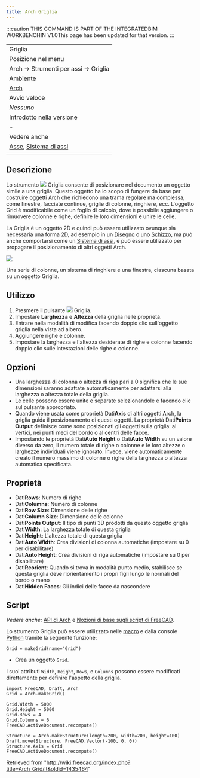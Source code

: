 ```yaml
---
title: Arch Griglia
---
```


:::caution
THIS COMMAND IS PART OF THE INTEGRATEDBIM WORKBENCHIN V1.0This page has been updated for that version.
:::

|                                                                                                   |
| ------------------------------------------------------------------------------------------------- |
| Griglia                                                                                           |
| Posizione nel menu                                                                                |
| Arch → Strumenti per assi → Griglia                                                               |
| Ambiente                                                                                          |
| [Arch](/Arch_Workbench/it "Arch Workbench/it")                                                    |
| Avvio veloce                                                                                      |
| _Nessuno_                                                                                         |
| Introdotto nella versione                                                                         |
| -                                                                                                 |
| Vedere anche                                                                                      |
| [Asse](/Arch_Axis/it "Arch Axis/it"), [Sistema di assi](/Arch_AxisSystem/it "Arch AxisSystem/it") |
|                                                                                                   |

## Descrizione

Lo strumento ![](/images/Arch_Grid.svg) Griglia consente di posizionare nel documento un oggetto simile a una griglia. Questo oggetto ha lo scopo di fungere da base per costruire oggetti Arch che richiedono una trama regolare ma complessa, come finestre, facciate continue, griglie di colonne, ringhiere, ecc. L'oggetto Grid è modificabile come un foglio di calcolo, dove è possibile aggiungere o rimuovere colonne e righe, definire le loro dimensioni e unire le celle.

La Griglia è un oggetto 2D e quindi può essere utilizzato ovunque sia necessaria una forma 2D, ad esempio in un [Disegno](/Draft_Workbench/it "Draft Workbench/it") o uno [Schizzo](/Sketcher_Workbench/it "Sketcher Workbench/it"), ma può anche comportarsi come un [Sistema di assi](/Arch_AxisSystem/it "Arch AxisSystem/it"), e può essere utilizzato per propagare il posizionamento di altri oggetti Arch.

![](/images/Arch_Grid_example.jpg)

Una serie di colonne, un sistema di ringhiere e una finestra, ciascuna basata su un oggetto Griglia.

## Utilizzo

1. Presmere il pulsante ![](/images/Arch_Grid.svg) Griglia.
2. Impostare **Larghezza** e **Altezza** della griglia nelle proprietà.
3. Entrare nella modalità di modifica facendo doppio clic sull'oggetto griglia nella vista ad albero.
4. Aggiungere righe e colonne.
5. Impostare la larghezza e l'altezza desiderate di righe e colonne facendo doppio clic sulle intestazioni delle righe o colonne.

## Opzioni

- Una larghezza di colonna o altezza di riga pari a 0 significa che le sue dimensioni saranno adattate automaticamente per adattarsi alla larghezza o altezza totale della griglia.
- Le celle possono essere unite e separate selezionandole e facendo clic sul pulsante appropriato.
- Quando viene usata come proprietà Dati**Axis** di altri oggetti Arch, la griglia guida il posizionamento di questi oggetti. La proprietà Dati**Points Output** definisce come sono posizionati gli oggetti sulla griglia: ai vertici, nei punti medi del bordo o al centri delle facce.
- Impostando le proprietà Dati**Auto Height** o Dati**Auto Width** su un valore diverso da zero, il numero totale di righe o colonne e le loro altezze o larghezze individuali viene ignorato. Invece, viene automaticamente creato il numero massimo di colonne o righe della larghezza o altezza automatica specificata.

## Proprietà

- Dati**Rows**: Numero di righe
- Dati**Columns**: Numero di colonne
- Dati**Row Size**: Dimensione delle righe
- Dati**Column Size**: Dimensione delle colonne
- Dati**Points Output**: Il tipo di punti 3D prodotti da questo oggetto griglia
- Dati**Width**: La larghezza totale di questa griglia
- Dati**Height**: L'altezza totale di questa griglia
- Dati**Auto Width**: Crea divisioni di colonna automatiche (impostare su 0 per disabilitare)
- Dati**Auto Height**: Crea divisioni di riga automatiche (impostare su 0 per disabilitare)
- Dati**Reorient**: Quando si trova in modalità punto medio, stabilisce se questa griglia deve riorientamento i propri figli lungo le normali del bordo o meno
- Dati**Hidden Faces**: Gli indici delle facce da nascondere

## Script

_Vedere anche:_ [API di Arch](/Arch_API/it "Arch API/it") e [Nozioni di base sugli script di FreeCAD](/FreeCAD_Scripting_Basics/it "FreeCAD Scripting Basics/it").

Lo strumento Griglia può essere utilizzato nelle [macro](/Macros/it "Macros/it") e dalla console [Python](/Python/it "Python/it") tramite la seguente funzione:

```
Grid = makeGrid(name="Grid")

```

- Crea un oggetto `Grid`.

I suoi attributi `Width`, `Height`, `Rows`, e `Columns` possono essere modificati direttamente per definire l'aspetto della griglia.

```
import FreeCAD, Draft, Arch
Grid = Arch.makeGrid()

Grid.Width = 5000
Grid.Height = 5000
Grid.Rows = 4
Grid.Columns = 6
FreeCAD.ActiveDocument.recompute()

Structure = Arch.makeStructure(length=200, width=200, height=100)
Draft.move(Structure, FreeCAD.Vector(-100, 0, 0))
Structure.Axis = Grid
FreeCAD.ActiveDocument.recompute()

```

Retrieved from "<http://wiki.freecad.org/index.php?title=Arch_Grid/it&oldid=1435464>"
